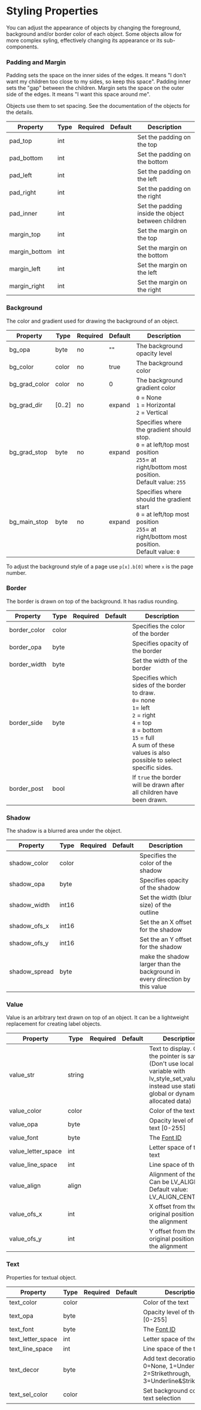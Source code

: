 
<h1>Styling Properties</h1>

You can adjust the appearance of objects by changing the foreground, background and/or border color of each object.
Some objects allow for more complex syling, effectively changing its appearance or its sub-components.



### Padding and Margin

Padding sets the space on the inner sides of the edges. It means "I don't want my children too close to my sides, so keep this space". Padding inner sets the "gap" between the children. Margin sets the space on the outer side of the edges. It means "I want this space around me".

Objects use them to set spacing. See the documentation of the objects for the details.

| Property      | Type| Required | Default | Description
|---------------|-----|----------|---------|--------------
| pad_top       | int | | | Set the padding on the top
| pad_bottom    | int | | | Set the padding on the bottom
| pad_left      | int | | | Set the padding on the left
| pad_right     | int | | | Set the padding on the right
| pad_inner     | int | | | Set the padding inside the object between children
| margin_top    | int | | | Set the margin on the top
| margin_bottom | int | | | Set the margin on the bottom
| margin_left   | int | | | Set the margin on the left
| margin_right  | int | | | Set the margin on the right

### Background

The color and gradient used for drawing the background of an object.

| Property       | Type   | Required | Default | Description
|----------------|--------|----------|---------|--------------
| bg_opa         | byte   | no       | ""      | The background opacity level
| bg_color       | color  | no       | true    | The background color
| bg_grad_color  | color  | no       | 0       | The background gradient color
| bg_grad_dir    | [0..2] | no       | expand  | `0` = None<br>`1` = Horizontal<br>`2` = Vertical
| bg_grad_stop   | byte   | no       | expand  | Specifies where the gradient should stop.<br>`0` = at left/top most position<br>`255`= at right/bottom most position.<br>Default value: `255`
| bg_main_stop   | byte   | no       | expand  | Specifies where should the gradient start<br>`0` = at left/top most position<br>`255`= at right/bottom most position.<br>Default value: `0`

To adjust the background style of a page use `p[x].b[0]` where `x` is the page number.

### Border

The border is drawn on top of the background. It has radius rounding.

| Property     | Type  | Required | Default | Description
|--------------|-------|----------|---------|--------------
| border_color | color | | | Specifies the color of the border
| border_opa   | byte  | | | Specifies opacity of the border
| border_width | byte  | | | Set the width of the border
| border_side  | byte  | | | Specifies which sides of the border to draw.<br>`0`= none<br>`1`= left<br>`2` = right<br>`4` = top<br>`8` = bottom<br>`15` = full<br>A sum of these values is also possible to select specific sides.
| border_post  | bool  | | | If `true` the border will be drawn after all children have been drawn.

### Shadow

The shadow is a blurred area under the object.

| Property | Type       | Required | Default | Description
|----------|------------|----------|---------|--------------
| shadow_color | color  | | | Specifies the color of the shadow
| shadow_opa   | byte   | | | Specifies opacity of the shadow
| shadow_width | int16  | | | Set the width (blur size) of the outline
| shadow_ofs_x | int16  | | | Set the an X offset for the shadow
| shadow_ofs_y | int16  | | | Set the an Y offset for the shadow
| shadow_spread | byte  | | | make the shadow larger than the background in every direction by this value

### Value

Value is an arbitrary text drawn on top of an object. It can be a lightweight replacement for creating label objects.

| Property           | Type   | Required | Default | Description
|--------------------|--------|----------|---------|--------------
| value_str          | string | | | Text to display. Only the pointer is saved! (Don't use local variable with lv_style_set_value_str, instead use static, global or dynamically allocated data)
| value_color        | color  | | | Color of the text
| value_opa          | byte   | | | Opacity level of the text [0-255]
| value_font         | byte   | | | The [Font ID](fonts.md)
| value_letter_space | int    | | | Letter space of the text
| value_line_space   | int    | | | Line space of the text
| value_align        | align  | | | Alignment of the text. Can be LV_ALIGN_.... Default value: LV_ALIGN_CENTER.
| value_ofs_x        | int    | | | X offset from the original position of the alignment
| value_ofs_y        | int    | | | Y offset from the original position of the alignment

### Text

Properties for textual object.

| Property          | Type | Required | Default | Description
|-------------------|------|----------|---------|--------------
| text_color        | color| | | Color of the text
| text_opa          | byte | | | Opacity level of the text [0-255]
| text_font         | byte | | | The [Font ID](fonts.md)
| text_letter_space | int  | | | Letter space of the text
| text_line_space   | int  | | | Line space of the text
| text_decor        | byte | | | Add text decoration. 0=None, 1=Underline, 2=Strikethrough, 3=Underline&Strikethrough
| text_sel_color    | color| | | Set background color of text selection

<!--
### Line

n/a

### Image

n/a

### Outline

n/a

### Pattern

n/a

### Transitions

n/a

-->
